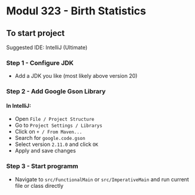 # Modul 323 - Birth Statistics

## To start project

Suggested IDE: IntelliJ (Ultimate)

### Step 1 - Configure JDK

- Add a JDK you like (most likely above version 20)

### Step 2 - Add Google Gson Library
 
#### In IntelliJ:

- Open ```File / Project Structure```
- Go to ```Project Settings / Librarys```
- Click on ```+ / From Maven...```
- Search for ```google.code.gson```
- Select version ```2.11.0``` and click ```OK```
- Apply and save changes

### Step 3 - Start programm

- Navigate to ```src/FunctionalMain``` or ```src/ImperativeMain``` and run current file or class directly
